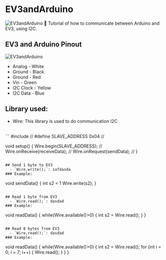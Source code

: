# EV3andArduino
 ![EV3andArduino](https://32414320wji53mwwch1u68ce-wpengine.netdna-ssl.com/wp-content/uploads/2014/05/Arduino-and-NXT-Schematic1-1024x480.png)
  💬 Tutorial of how to communicate between Arduino and EV3, using I2C.
## EV3 and Arduino Pinout
 ![EV3andArduino](https://32414320wji53mwwch1u68ce-wpengine.netdna-ssl.com/wp-content/uploads/2014/05/Arduino-and-NXT-Schematic1-1024x480.png)
  - Analog - White
  - Ground - Black
  - Ground - Red
  - Vin - Green
  - I2C Clock - Yellow
  - I2C Data - Blue
  
## Library used:

  - Wire: This library is used to do communication I2C
<br>  
```
#include <Wire.h> //
#define SLAVE_ADDRESS 0x04 //

void setup()
{
    Wire.begin(SLAVE_ADDRESS); //
    Wire.onReceive(receiveData); //
    Wire.onRequest(sendData); //
}
```

## Send 1 byte to EV3
  - `Wire.write();`: safdasda
### Example:
```
void sendData()
{
  int s2 = 1
  Wire.write(s2);
}
```

## Read 1 byte from EV3
  - `Wire.read();`: dasdad
### Example:
```
void readData()
{
    while(Wire.available()>0)
    {
      int s2 = Wire.read();
    }
}
```

## Read 8 bytes from EV3
  - `Wire.read();`: dasdad
### Example:
```
void readData()
{
    while(Wire.available()>0)
    {
      int s2 = Wire.read();
      for (int i = 0; i = 7; i++) {
        Wire.read();
      }
    }
}
```

